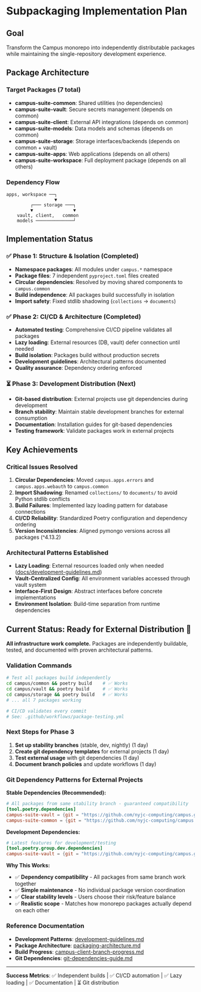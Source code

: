 # Subpackaging Implementation Plan

## Goal
Transform the Campus monorepo into independently distributable packages while maintaining the single-repository development experience.

## Package Architecture

### Target Packages (7 total)
- **campus-suite-common**: Shared utilities (no dependencies)
- **campus-suite-vault**: Secure secrets management (depends on common)
- **campus-suite-client**: External API integrations (depends on common)
- **campus-suite-models**: Data models and schemas (depends on common)
- **campus-suite-storage**: Storage interfaces/backends (depends on common + vault)
- **campus-suite-apps**: Web applications (depends on all others)
- **campus-suite-workspace**: Full deployment package (depends on all others)

### Dependency Flow
```
apps, workspace ──┐
                  ▼
         ┌─── storage ───┐
         ▼               ▼
    vault, client,   common
    models ──────────────┘
```

## Implementation Status

### ✅ **Phase 1: Structure & Isolation** (Completed)
- **Namespace packages**: All modules under `campus.*` namespace
- **Package files**: 7 independent `pyproject.toml` files created
- **Circular dependencies**: Resolved by moving shared components to `campus.common`
- **Build independence**: All packages build successfully in isolation
- **Import safety**: Fixed stdlib shadowing (`collections` → `documents`)

### ✅ **Phase 2: CI/CD & Architecture** (Completed) 
- **Automated testing**: Comprehensive CI/CD pipeline validates all packages
- **Lazy loading**: External resources (DB, vault) defer connection until needed
- **Build isolation**: Packages build without production secrets
- **Development guidelines**: Architectural patterns documented
- **Quality assurance**: Dependency ordering enforced

### ⏳ **Phase 3: Development Distribution** (Next)
- **Git-based distribution**: External projects use git dependencies during development
- **Branch stability**: Maintain stable development branches for external consumption
- **Documentation**: Installation guides for git-based dependencies
- **Testing framework**: Validate packages work in external projects

## Key Achievements

### Critical Issues Resolved
1. **Circular Dependencies**: Moved `campus.apps.errors` and `campus.apps.webauth` to `campus.common`
2. **Import Shadowing**: Renamed `collections/` to `documents/` to avoid Python stdlib conflicts  
3. **Build Failures**: Implemented lazy loading pattern for database connections
4. **CI/CD Reliability**: Standardized Poetry configuration and dependency ordering
5. **Version Inconsistencies**: Aligned pymongo versions across all packages (^4.13.2)

### Architectural Patterns Established
- **Lazy Loading**: External resources loaded only when needed ([docs/development-guidelines.md](development-guidelines.md))
- **Vault-Centralized Config**: All environment variables accessed through vault system
- **Interface-First Design**: Abstract interfaces before concrete implementations
- **Environment Isolation**: Build-time separation from runtime dependencies

## Current Status: Ready for External Distribution 🚀

**All infrastructure work complete.** Packages are independently buildable, tested, and documented with proven architectural patterns.

### Validation Commands
```bash
# Test all packages build independently
cd campus/common && poetry build    # ✅ Works
cd campus/vault && poetry build     # ✅ Works  
cd campus/storage && poetry build   # ✅ Works
# ... all 7 packages working

# CI/CD validates every commit
# See: .github/workflows/package-testing.yml
```

### Next Steps for Phase 3
1. **Set up stability branches** (stable, dev, nightly) (1 day)
2. **Create git dependency templates** for external projects (1 day)
3. **Test external usage** with git dependencies (1 day)
4. **Document branch policies** and update workflows (1 day)

### Git Dependency Patterns for External Projects

**Stable Dependencies (Recommended):**
```toml
# All packages from same stability branch - guaranteed compatibility
[tool.poetry.dependencies]
campus-suite-vault = {git = "https://github.com/nyjc-computing/campus.git", subdirectory = "campus/vault", branch = "stable"}
campus-suite-common = {git = "https://github.com/nyjc-computing/campus.git", subdirectory = "campus/common", branch = "stable"}
```

**Development Dependencies:**
```toml
# Latest features for development/testing
[tool.poetry.group.dev.dependencies]
campus-suite-vault = {git = "https://github.com/nyjc-computing/campus.git", subdirectory = "campus/vault", branch = "dev"}
```

**Why This Works:**
- ✅ **Dependency compatibility** - All packages from same branch work together
- ✅ **Simple maintenance** - No individual package version coordination
- ✅ **Clear stability levels** - Users choose their risk/feature balance
- ✅ **Realistic scope** - Matches how monorepo packages actually depend on each other

### Reference Documentation
- **Development Patterns**: [development-guidelines.md](development-guidelines.md)
- **Package Architecture**: [packaging-architecture.md](packaging-architecture.md)  
- **Build Progress**: [campus-client-branch-progress.md](campus-client-branch-progress.md)
- **Git Dependencies**: [git-dependencies-guide.md](git-dependencies-guide.md)

---

**Success Metrics**: ✅ Independent builds | ✅ CI/CD automation | ✅ Lazy loading | ✅ Documentation | ⏳ Git distribution
